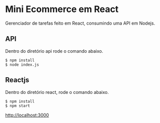 # Mini Ecommerce em React

Gerenciador de tarefas feito em React, consumindo uma API em Nodejs.

## API

Dentro do diretório api rode o comando abaixo.

```shell
$ npm install
$ node index.js
```

## Reactjs

Dentro do diretório react, rode o comando abaixo.

```shell
$ npm install
$ npm start
```
[http://localhost:3000](http://localhost:3000)
